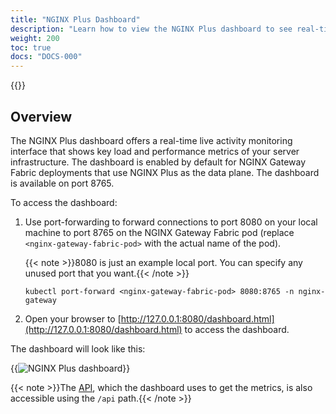 ```yaml
---
title: "NGINX Plus Dashboard"
description: "Learn how to view the NGINX Plus dashboard to see real-time metrics."
weight: 200
toc: true
docs: "DOCS-000"
---
```


{{<custom-styles>}}

## Overview

The NGINX Plus dashboard offers a real-time live activity monitoring interface that shows key load and performance metrics of your server infrastructure. The dashboard is enabled by default for NGINX Gateway Fabric deployments that use NGINX Plus as the data plane. The dashboard is available on port 8765.

To access the dashboard:

1. Use port-forwarding to forward connections to port 8080 on your local machine to port 8765 on the NGINX Gateway Fabric pod (replace `<nginx-gateway-fabric-pod>` with the actual name of the pod).

    {{< note >}}8080 is just an example local port. You can specify any unused port that you want.{{< /note >}}

    ```shell
    kubectl port-forward <nginx-gateway-fabric-pod> 8080:8765 -n nginx-gateway
    ```

1. Open your browser to [http://127.0.0.1:8080/dashboard.html](http://127.0.0.1:8080/dashboard.html) to access the dashboard.

The dashboard will look like this:

{{<img src="img/nginx-plus-dashboard.png" alt="NGINX Plus dashboard">}}


{{< note >}}The [API](https://nginx.org/en/docs/http/ngx_http_api_module.html), which the dashboard uses to get the metrics, is also accessible using the `/api` path.{{< /note >}}
